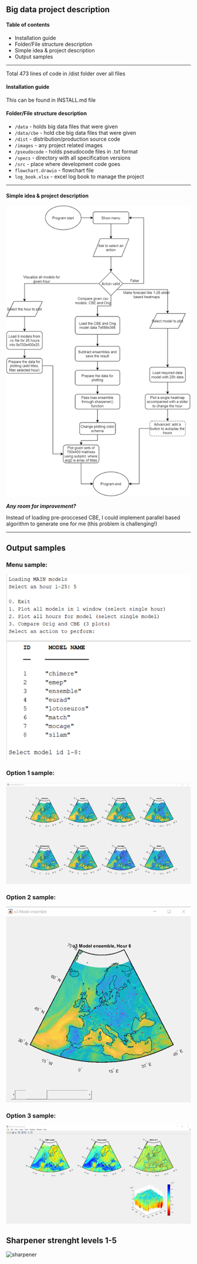 ## Big data project description

#### Table of contents

-   Installation guide
-   Folder/File structure description
-   Simple idea & project description
-   Output samples

---

Total 473 lines of code in /dist folder over all files

#### Installation guide

This can be found in INSTALL.md file

#### Folder/File structure description

-   `/data` - holds big data files that were given
-   `/data/cbe` - hold cbe big data files that were given
-   `/dist` - distribution/production source code
-   `/images` - any project related images
-   `/pseudocode` - holds pseudocode files in .txt format
-   `/specs` - directory with all specification versions
-   `/src` - place where development code goes
-   `flowchart.drawio` - flowchart file
-   `log_book.xlsx` - excel log book to manage the project

---

#### Simple idea & project description

![flowchart](/images/flowchart3.png)

**_Any room for improvement?_**

Instead of loading pre-proccesed CBE, I could implement parallel based algorithm to generate one for me (this problem is challenging!)

---

## Output samples

### Menu sample:

![menu 1](/images/screenshots/menu-sample1.png)
![menu 2](/images/screenshots/menu-sample2.png)

### Option 1 sample:

![option 1](/images/screenshots/menu-action1.png)

### Option 2 sample:

![option 2](/images/screenshots/menu-action2.png)

### Option 3 sample:

![option 3](/images/screenshots/menu-action3.png)

## Sharpener strenght levels 1-5

![sharpener](/images/sharpener-example/sharpener.gif)
